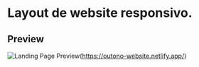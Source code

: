 # Layout de website responsivo.

## Preview
![Landing Page Preview](https://user-images.githubusercontent.com/62628465/115113106-ebfe8400-9f5e-11eb-80d8-376793959e5c.png)(https://outono-website.netlify.app/)

